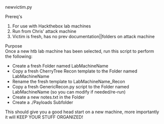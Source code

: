 newvictim.py  

Prereq's  
1. For use with Hackthebox lab machines  
2. Run from Chris' attack machine  
3. Victim is fresh, has no prev documentation||folders on attack machine  

Purpose  
Once a new htb lab machine has been selected, run this script to perform the following:  
* Create a fresh Folder named LabMachineName  
* Copy a fresh CherryTree Recon template to the Folder named LabMachineName  
* Rename the fresh template to LabMachineName_Recon  
* Copy a fresh GenericRecon.py script to the Folder named LabMachineName (so you can modify if needed/re-run)  
* Create a new notes.txt in the Folder  
* Create a ./Payloads Subfolder

This should give you a good head start on a new machine, more importantly it will KEEP YOUR STUFF ORGANIZED!
